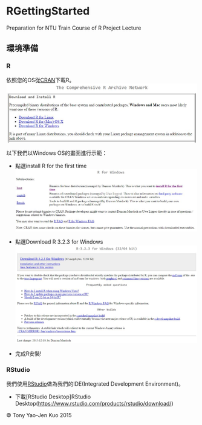 # RGettingStarted
Preparation for NTU Train Course of R Project Lecture

## 環境準備

### R

依照您的OS從[CRAN](http://cran.r-project.org)下載R。
![依照OS下載R](/screenshots/downloadR.jpg)

以下我們以Windows OS的畫面進行示範：

* 點選install R for the first time
![install R for the first time](/screenshots/installR.jpg)

* 點選Download R 3.2.3 for Windows
![download R](/screenshots/downloadLink.jpg)

* 完成R安裝!

### RStudio

我們使用[RStudio](https://www.rstudio.com/)做為我們的IDE(Integrated Development Environment)。

* 下載[RStudio Desktop]RStudio Desktop(https://www.rstudio.com/products/rstudio/download/)

&copy; Tony Yao-Jen Kuo 2015
